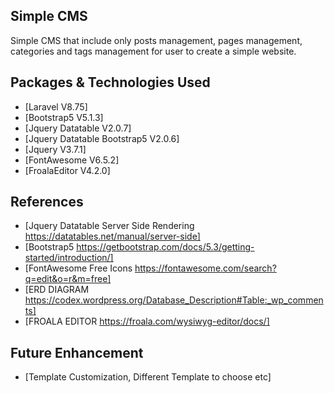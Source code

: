 ## Simple CMS

Simple CMS that include only posts management, pages management, categories and tags management for user to create a simple website.


## Packages & Technologies Used

- [Laravel V8.75]
- [Bootstrap5 V5.1.3]
- [Jquery Datatable V2.0.7]
- [Jquery Datatable Bootstrap5 V2.0.6]
- [Jquery V3.7.1]
- [FontAwesome V6.5.2]
- [FroalaEditor V4.2.0]


## References 
- [Jquery Datatable Server Side Rendering https://datatables.net/manual/server-side]
- [Bootstrap5 https://getbootstrap.com/docs/5.3/getting-started/introduction/]
- [FontAwesome Free Icons https://fontawesome.com/search?q=edit&o=r&m=free]
- [ERD DIAGRAM https://codex.wordpress.org/Database_Description#Table:_wp_comments]
- [FROALA EDITOR https://froala.com/wysiwyg-editor/docs/]


## Future Enhancement
- [Template Customization, Different Template to choose etc]